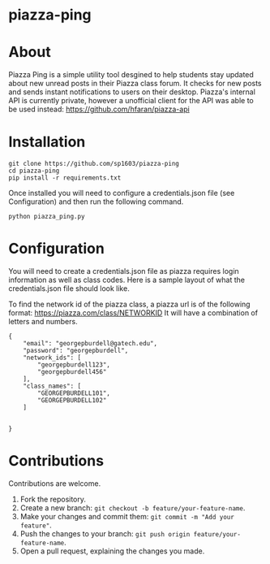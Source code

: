 # piazza-ping
# About
Piazza Ping is a simple utility tool desgined to help students stay updated about new unread posts in their Piazza class forum. It checks for new posts and sends instant notifications to users on their desktop.
Piazza's internal API is currently private, however a unofficial client for the API was able to be used instead: https://github.com/hfaran/piazza-api
# Installation
```
git clone https://github.com/sp1603/piazza-ping
cd piazza-ping
pip install -r requirements.txt
```
Once installed you will need to configure a credentials.json file (see Configuration) and then run the following command.
```
python piazza_ping.py
```

# Configuration

You will need to create a credentials.json file as piazza requires login information as well as class codes.
Here is a sample layout of what the  credentials.json file should look like.

To find the network id of the piazza class, a piazza url is of the following format: https://piazza.com/class/NETWORKID
It will have a combination of letters and numbers.
```
{
    "email": "georgepburdell@gatech.edu",
    "password": "georgepburdell",
    "network_ids": [
        "georgepburdell123",
        "georgepburdell456"
    ],
    "class_names": [
        "GEORGEPBURDELL101",
        "GEORGEPBURDELL102"
    ]
    
    
}
```

# Contributions
Contributions are welcome.

1. Fork the repository.
2. Create a new branch: ```git checkout -b feature/your-feature-name```.
3. Make your changes and commit them: ```git commit -m "Add your feature"```.
4. Push the changes to your branch: ```git push origin feature/your-feature-name```.
5. Open a pull request, explaining the changes you made.
